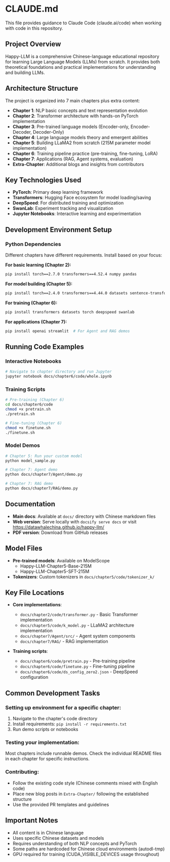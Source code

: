# CLAUDE.md

This file provides guidance to Claude Code (claude.ai/code) when working with code in this repository.

## Project Overview

Happy-LLM is a comprehensive Chinese-language educational repository for learning Large Language Models (LLMs) from scratch. It provides both theoretical foundations and practical implementations for understanding and building LLMs.

## Architecture Structure

The project is organized into 7 main chapters plus extra content:
- **Chapter 1**: NLP basic concepts and text representation evolution
- **Chapter 2**: Transformer architecture with hands-on PyTorch implementation
- **Chapter 3**: Pre-trained language models (Encoder-only, Encoder-Decoder, Decoder-Only)
- **Chapter 4**: Large language models theory and emergent abilities
- **Chapter 5**: Building LLaMA2 from scratch (215M parameter model implementation)
- **Chapter 6**: Training pipeline practice (pre-training, fine-tuning, LoRA)
- **Chapter 7**: Applications (RAG, Agent systems, evaluation)
- **Extra-Chapter**: Additional blogs and insights from contributors

## Key Technologies Used

- **PyTorch**: Primary deep learning framework
- **Transformers**: Hugging Face ecosystem for model loading/saving
- **DeepSpeed**: For distributed training and optimization
- **SwanLab**: Experiment tracking and visualization
- **Jupyter Notebooks**: Interactive learning and experimentation

## Development Environment Setup

### Python Dependencies
Different chapters have different requirements. Install based on your focus:

**For basic learning (Chapter 2):**
```bash
pip install torch==2.7.0 transformers==4.52.4 numpy pandas
```

**For model building (Chapter 5):**
```bash
pip install torch==2.4.0 transformers==4.44.0 datasets sentence-transformers
```

**For training (Chapter 6):**
```bash
pip install transformers datasets torch deepspeed swanlab
```

**For applications (Chapter 7):**
```bash
pip install openai streamlit  # For Agent and RAG demos
```

## Running Code Examples

### Interactive Notebooks
```bash
# Navigate to chapter directory and run Jupyter
jupyter notebook docs/chapter6/code/whole.ipynb
```

### Training Scripts
```bash
# Pre-training (Chapter 6)
cd docs/chapter6/code
chmod +x pretrain.sh
./pretrain.sh

# Fine-tuning (Chapter 6)
chmod +x finetune.sh
./finetune.sh
```

### Model Demos
```bash
# Chapter 5: Run your custom model
python model_sample.py

# Chapter 7: Agent demo
python docs/chapter7/Agent/demo.py

# Chapter 7: RAG demo
python docs/chapter7/RAG/demo.py
```

## Documentation

- **Main docs**: Available at `docs/` directory with Chinese markdown files
- **Web version**: Serve locally with `docsify serve docs` or visit https://datawhalechina.github.io/happy-llm/
- **PDF version**: Download from GitHub releases

## Model Files

- **Pre-trained models**: Available on ModelScope
  - Happy-LLM-Chapter5-Base-215M
  - Happy-LLM-Chapter5-SFT-215M
- **Tokenizers**: Custom tokenizers in `docs/chapter5/code/tokenizer_k/`

## Key File Locations

- **Core implementations**:
  - `docs/chapter2/code/transformer.py` - Basic Transformer implementation
  - `docs/chapter5/code/k_model.py` - LLaMA2 architecture implementation
  - `docs/chapter7/Agent/src/` - Agent system components
  - `docs/chapter7/RAG/` - RAG implementation

- **Training scripts**:
  - `docs/chapter6/code/pretrain.py` - Pre-training pipeline
  - `docs/chapter6/code/finetune.py` - Fine-tuning pipeline
  - `docs/chapter6/code/ds_config_zero2.json` - DeepSpeed configuration

## Common Development Tasks

### Setting up environment for a specific chapter:
1. Navigate to the chapter's code directory
2. Install requirements: `pip install -r requirements.txt`
3. Run demo scripts or notebooks

### Testing your implementation:
Most chapters include runnable demos. Check the individual README files in each chapter for specific instructions.

### Contributing:
- Follow the existing code style (Chinese comments mixed with English code)
- Place new blog posts in `Extra-Chapter/` following the established structure
- Use the provided PR templates and guidelines

## Important Notes

- All content is in Chinese language
- Uses specific Chinese datasets and models
- Requires understanding of both NLP concepts and PyTorch
- Some paths are hardcoded for Chinese cloud environments (autodl-tmp)
- GPU required for training (CUDA_VISIBLE_DEVICES usage throughout)
